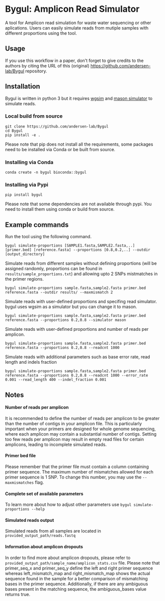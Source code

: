 # Bygul: Amplicon Read Simulator


A tool for Amplicon read simulation for waste water sequencing or other aplications. Users can easily simulate reads from mutiple samples with different proportions using the tool.

## Usage
If you use this workflow in a paper, don't forget to give credits to the authors by citing the URL of this (original) <https://github.com/andersen-lab/Bygul> repository.

## Installation
Bygul is written in python 3 but it requires <a href="https://github.com/lh3/wgsim">wgsim</a> and 
<a href="https://github.com/seqan/seqan/blob/main/apps/mason2/README.mason_simulator">mason simulator</a>
to simulate reads.

### Local build from source
```
git clone https://github.com/andersen-lab/Bygul
cd Bygul
pip install -e .
```
Please note that pip does not install all the requirements,
some packages need to be installed via Conda or be built from source.

### Installing via Conda
```
conda create -n bygul bioconda::bygul
```

### Installing via Pypi
```
pip install bygul
```
Please note that some dependencies are not available through pypi.
You need to install them using conda or build from source.


## Example commands

Run the tool using the following command.
 ```
bygul simulate-proportions [SAMPLE1.fasta,SAMPLE2.fasta,..] [primer.bed] [reference.fasta] --proportions [0.8,0.2,..] --outdir [output_directory]
 ```

Simulate reads from different samples without defining proportions (will be assigned randomly, proportions can be found in `results/sample_proportions.txt`) and allowing upto 2 SNPs mistmatches in the primer regions.
 ```
bygul simulate-proportions sample.fasta,sample2.fasta primer.bed reference.fasta --outdir results/ --maxmismatch 2
 ```
Simulate reads with user-defined proportions and specifing read simulator.
bygul uses wgsim as a simulator but you can change it to mason.
 ```
bygul simulate-proportions sample.fasta,sample2.fasta primer.bed reference.fasta --proportions 0.2,0.8 --simulator mason
 ```
Simulate reads with user-defined proportions and number of reads per amplicon.
 ```
bygul simulate-proportions sample.fasta,sample2.fasta primer.bed reference.fasta --proportions 0.2,0.8 --readcnt 1000
 ```

Simulate reads with additional parameters such as base error rate, read length and indels fraction
 ```
bygul simulate-proportions sample.fasta,sample2.fasta primer.bed reference.fasta --proportions 0.2,0.8 --readcnt 1000 --error_rate 0.001 --read_length 400 --indel_fraction 0.001
 ```
## Notes
#### Number of reads per amplicon
It is recommended to define the number of reads per amplicon to be greater than the number of contigs in your amplicon file. This is particularly important when your primers are designed for whole genome sequencing, where each amplicon may contain a substantial number of contigs. Setting too few reads per amplicon may result in empty read files for certain amplicons, leading to incomplete simulated reads.
#### Primer bed file
Please remember that the primer file must contain a column containing primer sequence. The maximum number of mismatches allowed for each primer sequence is 1 SNP. To change this number, you may use the `--maxmismatches` flag.
#### Complete set of available parameters
To learn more about how to adjust other parameters use `bygul simulate-proportions --help`
#### Simulated reads output
Simulated reads from all samples are located in `provided_output_path/reads.fastq`
#### Information about amplicon dropouts
In order to find more about amplicon dropouts, please refer to `provided_output_path/sample_name/amplicon_stats.csv` file. Please note that primer_seq_x and primer_seq_y define the left and right primer sequence whereas left_mismatch_map and right_mismatch_map shows the actual sequence found in the sample for a better comparison of mismatching bases in the primer sequence. Additionally, if there are any ambiguous bases present in the matching sequence, the ambiguous_bases value returns true. 